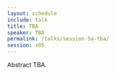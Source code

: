 ```yaml
---
layout: schedule
include: talk
title: TBA
speaker: TBA
permalink: /talks/session-5a-tba/
session: s05
---
```


Abstract TBA.
